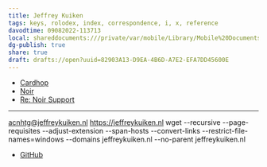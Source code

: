 ```yaml
---
title: Jeffrey Kuiken
tags: keys, rolodex, index, correspondence, i, x, reference
davodtime: 09082022-113713
local: shareddocuments:///private/var/mobile/Library/Mobile%20Documents/iCloud~md~obsidian/Documents/OBSHIDDIAN/drafts/82903A13-D9EA-4B6D-A7E2-EFA7DD45600E.md
dg-publish: true
share: true
draft: drafts://open?uuid=82903A13-D9EA-4B6D-A7E2-EFA7DD45600E
---
```


- [Cardhop](x-cardhop://show?id=contact:193C36BD-F3D5-47DB-B8AB-2BB84B4D4E66&contact=Jeffrey%20Kuiken)
- [Noir](drafts://open?uuid=423E701D-21C7-40D8-AC1E-AF814FCFE2C2**)
- [Re: Noir Support](drafts://open?uuid=327C94C0-0A7D-4C3A-8B1B-ECD7E918EC29)
---
acnhtg@jeffreykuiken.nl
https://jeffreykuiken.nl
wget --recursive --page-requisites --adjust-extension --span-hosts --convert-links --restrict-file-names=windows --domains jeffreykuiken.nl --no-parent jeffreykuiken.nl
- [GitHub](https://github.com/jeffreykuiken)
